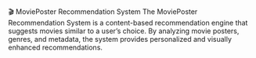 🎬 MoviePoster Recommendation System
The MoviePoster Recommendation System is a content-based recommendation engine that suggests movies similar to a user’s choice. By analyzing movie posters, genres, and metadata, the system provides personalized and visually enhanced recommendations.
